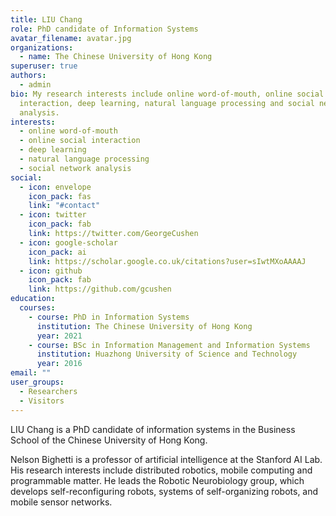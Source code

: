 ```yaml
---
title: LIU Chang
role: PhD candidate of Information Systems
avatar_filename: avatar.jpg
organizations:
  - name: The Chinese University of Hong Kong
superuser: true
authors:
  - admin
bio: My research interests include online word-of-mouth, online social
  interaction, deep learning, natural language processing and social network
  analysis.
interests:
  - online word-of-mouth
  - online social interaction
  - deep learning
  - natural language processing
  - social network analysis
social:
  - icon: envelope
    icon_pack: fas
    link: "#contact"
  - icon: twitter
    icon_pack: fab
    link: https://twitter.com/GeorgeCushen
  - icon: google-scholar
    icon_pack: ai
    link: https://scholar.google.co.uk/citations?user=sIwtMXoAAAAJ
  - icon: github
    icon_pack: fab
    link: https://github.com/gcushen
education:
  courses:
    - course: PhD in Information Systems
      institution: The Chinese University of Hong Kong
      year: 2021
    - course: BSc in Information Management and Information Systems
      institution: Huazhong University of Science and Technology
      year: 2016
email: ""
user_groups:
  - Researchers
  - Visitors
---
```

LIU Chang is a PhD candidate of information systems in the Business School of the Chinese University of Hong Kong.

Nelson Bighetti is a professor of artificial intelligence at the Stanford AI Lab. His research interests include distributed robotics, mobile computing and programmable matter. He leads the Robotic Neurobiology group, which develops self-reconfiguring robots, systems of self-organizing robots, and mobile sensor networks.
